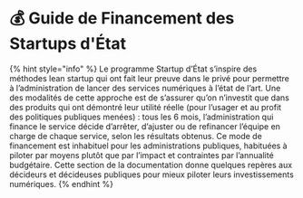# 💰 Guide de Financement des Startups d'État

{% hint style="info" %}
Le programme Startup d’État s’inspire des méthodes lean startup qui ont fait leur preuve dans le privé pour permettre à l’administration de lancer des services numériques à l’état de l’art. Une des modalités de cette approche est de s’assurer qu’on n’investit que dans des produits qui ont démontré leur utilité réelle (pour l’usager et au profit des politiques publiques menées) : tous les 6 mois, l’administration qui finance le service décide d’arrêter, d’ajuster ou de refinancer l’équipe en charge de chaque service, selon les résultats obtenus. Ce mode de financement est inhabituel pour les administrations publiques, habituées à piloter par moyens plutôt que par l’impact et contraintes par l’annualité budgétaire. Cette section de la documentation donne quelques repères aux décideurs et décideuses publiques pour mieux piloter leurs investissements numériques.
{% endhint %}
